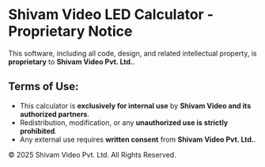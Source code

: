 # Shivam Video LED Calculator - Proprietary Notice

This software, including all code, design, and related intellectual property, is **proprietary** to **Shivam Video Pvt. Ltd.**.

## Terms of Use:
- This calculator is **exclusively for internal use** by **Shivam Video and its authorized partners**.
- Redistribution, modification, or any **unauthorized use is strictly prohibited**.
- Any external use requires **written consent** from **Shivam Video Pvt. Ltd.**.

© 2025 Shivam Video Pvt. Ltd. All Rights Reserved.

